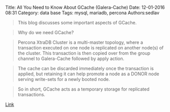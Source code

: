 Title: All You Need to Know About GCache (Galera-Cache)
Date: 12-01-2016 08:31
Category: data base
Tags: mysql, mariadb, percona
Authors:sedlav

> This blog discusses some important aspects of GCache.

> Why do we need GCache?

> Percona XtraDB Cluster is a multi-master topology, where a transaction executed on one node is replicated on another node(s) of the cluster. This transaction is then copied over from the group channel to Galera-Cache followed by apply action.

> The cache can be discarded immediately once the transaction is applied, but retaining it can help promote a node as a DONOR node serving write-sets for a newly booted node.

> So in short, GCache acts as a temporary storage for replicated transactions.

[Link](https://www.percona.com/blog/2016/11/16/all-you-need-to-know-about-gcache-galera-cache/)
